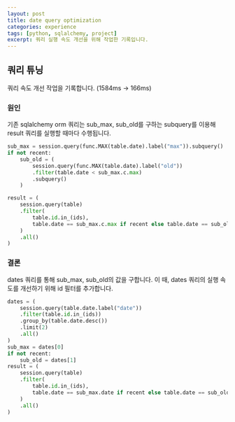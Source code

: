 ```yaml
---
layout: post
title: date query optimization
categories: experience
tags: [python, sqlalchemy, project]
excerpt: 쿼리 실행 속도 개선을 위해 작업한 기록입니다.
---
```


## 쿼리 튜닝

쿼리 속도 개선 작업을 기록합니다. (1584ms → 166ms)

### 원인

기존 sqlalchemy orm 쿼리는 sub_max, sub_old를 구하는 subquery를 이용해 result 쿼리를 실행할 때마다 수행됩니다. 

```python
sub_max = session.query(func.MAX(table.date).label("max")).subquery()
if not recent:
    sub_old = (
        session.query(func.MAX(table.date).label("old"))
        .filter(table.date < sub_max.c.max)
        .subquery()
    )

result = (
    session.query(table)
    .filter(
        table.id.in_(ids),
        table.date == sub_max.c.max if recent else table.date == sub_old.c.old,
    )
    .all()
)

```

### 결론

dates 쿼리를 통해 sub_max, sub_old의 값을 구합니다. 이 때, dates 쿼리의 실행 속도를 개선하기 위해 id 필터를 추가합니다.

```python
dates = (
    session.query(table.date.label("date"))
    .filter(table.id.in_(ids))
    .group_by(table.date.desc())
    .limit(2)
    .all()
)
sub_max = dates[0]
if not recent:
    sub_old = dates[1]
result = (
    session.query(table)
    .filter(
        table.id.in_(ids),
        table.date == sub_max.date if recent else table.date == sub_old.date,
    )
    .all()
)

```
